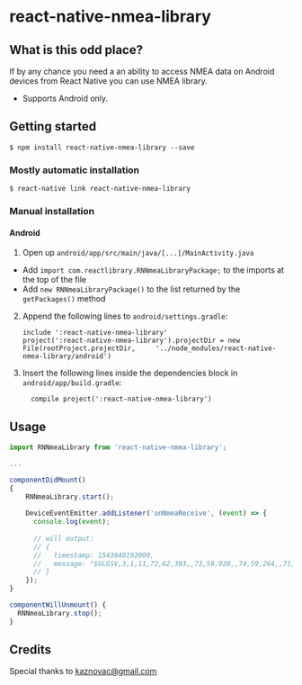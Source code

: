 # react-native-nmea-library

## What is this odd place?
If by any chance you need a an ability to access NMEA data on Android 
devices from React Native you can use NMEA library.

* Supports Android only.

## Getting started

`$ npm install react-native-nmea-library --save`

### Mostly automatic installation

`$ react-native link react-native-nmea-library`

### Manual installation

#### Android

1. Open up `android/app/src/main/java/[...]/MainActivity.java`
  - Add `import com.reactlibrary.RNNmeaLibraryPackage;` to the imports at the top of the file
  - Add `new RNNmeaLibraryPackage()` to the list returned by the `getPackages()` method
2. Append the following lines to `android/settings.gradle`:
  	```
  	include ':react-native-nmea-library'
  	project(':react-native-nmea-library').projectDir = new File(rootProject.projectDir, 	'../node_modules/react-native-nmea-library/android')
  	```
3. Insert the following lines inside the dependencies block in `android/app/build.gradle`:
  	```
      compile project(':react-native-nmea-library')
  	```

## Usage
```javascript
import RNNmeaLibrary from 'react-native-nmea-library';

...

componentDidMount()
{
    RNNmeaLibrary.start();
    
    DeviceEventEmitter.addListener('onNmeaReceive', (event) => {
      console.log(event);
      
      // will output:
      // { 
      //   timestamp: 1543940192000,
      //   message: "$GLGSV,3,1,11,72,62,303,,73,59,028,,74,59,264,,71,54,180,*6" 
      // }
    });
}

componentWillUnmount() {
  RNNmeaLibrary.stop();
}
```

## Credits
 Special thanks to kaznovac@gmail.com
